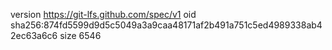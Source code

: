 version https://git-lfs.github.com/spec/v1
oid sha256:874fd5599d9d5c5049a3a9caa48171af2b491a751c5ed4989338ab42ec63a6c6
size 6546
